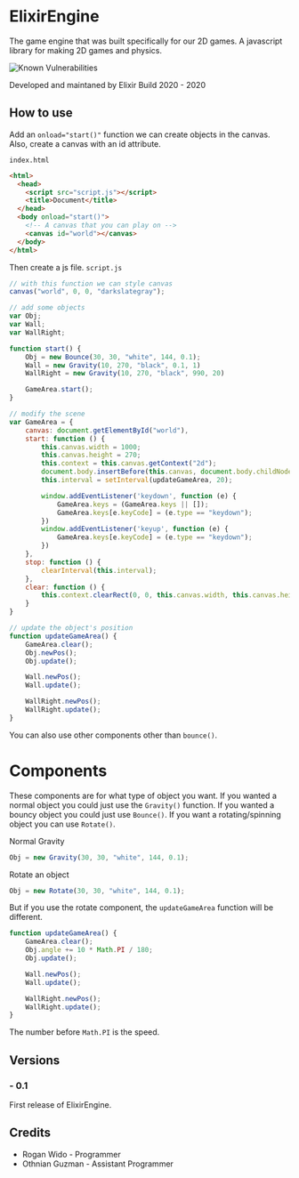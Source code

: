 # ElixirEngine
The game engine that was built specifically for our 2D games.
A javascript library for making 2D games and physics.

![Known Vulnerabilities](https://snyk.io/test/github/dwyl/hapi-auth-jwt2/badge.svg?targetFile=package.json&style=flat-square)

Developed and maintaned by Elixir Build 2020 - 2020

## How to use

Add an `onload="start()"` function we can create objects in the canvas.
Also, create a canvas with an id attribute.

`index.html`
```html
<html>
  <head>
    <script src="script.js"></script>
    <title>Document</title>
  </head>
  <body onload="start()">
    <!-- A canvas that you can play on -->
    <canvas id="world"></canvas>
  </body>
</html>
```

Then create a js file.
`script.js`
```js
// with this function we can style canvas
canvas("world", 0, 0, "darkslategray");

// add some objects
var Obj;
var Wall;
var WallRight;

function start() {
    Obj = new Bounce(30, 30, "white", 144, 0.1);
    Wall = new Gravity(10, 270, "black", 0.1, 1)
    WallRight = new Gravity(10, 270, "black", 990, 20)

    GameArea.start();
}

// modify the scene
var GameArea = {
    canvas: document.getElementById("world"),
    start: function () {
        this.canvas.width = 1000;
        this.canvas.height = 270;
        this.context = this.canvas.getContext("2d");
        document.body.insertBefore(this.canvas, document.body.childNodes[0]);
        this.interval = setInterval(updateGameArea, 20);

        window.addEventListener('keydown', function (e) {
            GameArea.keys = (GameArea.keys || []);
            GameArea.keys[e.keyCode] = (e.type == "keydown");
        })
        window.addEventListener('keyup', function (e) {
            GameArea.keys[e.keyCode] = (e.type == "keydown");
        })
    },
    stop: function () {
        clearInterval(this.interval);
    },
    clear: function () {
        this.context.clearRect(0, 0, this.canvas.width, this.canvas.height);
    }
}

// update the object's position
function updateGameArea() {
    GameArea.clear();
    Obj.newPos();
    Obj.update();

    Wall.newPos();
    Wall.update();

    WallRight.newPos();
    WallRight.update();
}
```

You can also use other components other than `bounce()`.

# Components
These components are for what type of object you want.
If you wanted a normal object you could just use the `Gravity()` function.
If you wanted a bouncy object you could just use `Bounce()`.
If you want a rotating/spinning object you can use `Rotate()`.


Normal Gravity
```js
Obj = new Gravity(30, 30, "white", 144, 0.1);
```

Rotate an object
```js
Obj = new Rotate(30, 30, "white", 144, 0.1);
```
But if you use the rotate component, the `updateGameArea` function will be different.
```js
function updateGameArea() {
    GameArea.clear();
    Obj.angle += 10 * Math.PI / 180;
    Obj.update();

    Wall.newPos();
    Wall.update();

    WallRight.newPos();
    WallRight.update();
}
```

The number before `Math.PI` is the speed.

## Versions
### - 0.1
First release of ElixirEngine.

## Credits
- Rogan Wido - Programmer
- Othnian Guzman - Assistant Programmer
